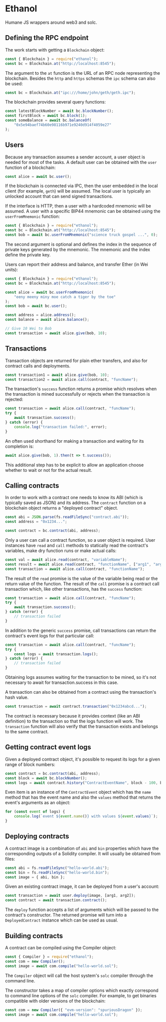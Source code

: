 # Ethanol

Humane JS wrappers around web3 and solc.

## Defining the RPC endpoint

The work starts with getting a `Blockchain` object:

```js
const { Blockchain } = require("ethanol");
const bc = Blockchain.at("http://localhost:8545");
```

The argument to the `at` function is the URL of an RPC node representing the blockchain.
Besides the `http` and `https` schemas the `ipc` schema can also be used:

```js
const bc = Blockchain.at("ipc:///home/john/geth/geth.ipc");
```

The blockchain provides several query functions:

```js
const latestBlockNumber = await bc.blockNumber();
const firstBlock = await bc.block(1);
const someBalance = await bc.balanceOf(
	"0x5e94baef74b60e98116b971e9240d914f4059e27"
);
```

## Users

Because any transaction assumes a sender account, a user object is needed for most of the tasks.
A default user can be obtained with the `user` function of a blockchain:

```js
const alice = await bc.user();
```

If the blockchain is connected via IPC, then the user embedded in the local client (for example, `geth`) will be assumed.
The local user is typically an unlocked account that can send signed transactions.

If the interface is HTTP, then a user with a hardcoded mnemonic will be assumed.
A user with a specific BIP44 mnemonic can be obtained using the `userFromMnemonic` function:

```js
const { Blockchain } = require("ethanol");
const bc = Blockchain.at("http://localhost:8545");
const bob = await bc.userFromMnemonic("science truck gospel ...", 0);
```

The second argument is optional and defines the index in the sequence of private keys generated by the mnemonic.
The mnemonic and the index define the private key.

Users can report their address and balance, and transfer Ether (in Wei units):

```js
const { Blockchain } = require("ethanol");
const bc = Blockchain.at("http://localhost:8545");

const alice = await bc.userFromMnemonic(
	"eeny meeny miny moe catch a tiger by the toe"
);
const bob = await bc.user();

const address = alice.address();
const balance = await alice.balance();

// Give 10 Wei to Bob
const transaction = await alice.give(bob, 10);
```

## Transactions

Transaction objects are returned for plain ether transfers, and also for contract calls and deployments.

```js
const transaction1 = await alice.give(bob, 10);
const transaction2 = await alice.call(contract, "funcName");
```

The transaction's `success` function returns a promise which resolves when the transaction is mined successfully or rejects when the transaction is rejected:

```js
const transaction = await alice.call(contract, "funcName");
try {
	await transaction.success();
} catch (error) {
	console.log("transaction failed:", error);
}
```

An often used shorthand for making a transaction and waiting for its completion is:

```js
await alice.give(bob, 1).then(t => t.success());
```

This additional step has to be explicit to allow an application choose whether to wait or not for the actual result.

## Calling contracts

In order to work with a contract one needs to know its ABI (which is typically saved as JSON) and its address.
The `contract` function on a blockchain object returns a "deployed contract" object.

```js
const abi = JSON.parse(fs.readFileSync("contract.abi"));
const address = "0x1234...";

const contract = bc.contract(abi, address);
```

Only a user can call a contract function, so a user object is required.
User instances have `read` and `call` methods to statically read the contract's variables, make dry function runs or make actual calls:

```js
const val = await alice.read(contract, "variableName");
const result = await alice.read(contract, "functionName", ["arg1", "arg2"]);
const transaction = await alice.call(contract, "functionName");
```

The result of the `read` promise is the value of the variable being read or the return value of the function.
The result of the `call` promise is a contract call transaction which, like other transactions, has the `success` function:

```js
const transaction = await alice.call(contract, "funcName");
try {
	await transaction.success();
} catch (error) {
	// transaction failed
}
```

In addition to the generic `success` promise, call transactions can return the contract's event logs for that particular call:

```js
const transaction = await alice.call(contract, "funcName");
try {
	const logs = await transaction.logs();
} catch (error) {
	// transaction failed
}
```

Obtaining logs assumes waiting for the transaction to be mined, so it's not necessary to await for transaction.success in this case.

A transaction can also be obtained from a contract using the transaction's hash value.

```js
const transaction = await contract.transaction("0x1234abcd...");
```

The contract is necessary because it provides context (like an ABI definition) to the transaction so that the logs function will work.
The `transaction` function will also verify that the transaction exists and belongs to the same contract.

## Getting contract event logs

Given a deployed contract object, it's possible to request its logs for a given range of block numbers:

```js
const contract = bc.contract(abi, address);
const block = await bc.blockNumber();
const logs = await contract.history("ContractEventName", block - 100, block);
```

Even item is an instance of the `ContractEvent` object which has the `name` method that has the event name and also the `values` method that returns the event's arguments as an object:

```js
for (const event of logs) {
	console.log(`event ${event.name()} with values ${event.values}`);
}
```

## Deploying contracts

A contract image is a combination of `abi` and `bin` properties which have the corresponding outputs of a Solidity compiler.
It will usually be obtained from files:

```js
const abi = fs.readFileSync("hello-world.abi");
const bin = fs.readFileSync("hello-world.bin");
const image = { abi, bin };
```

Given an existing contract image, it can be deployed from a user's account:

```js
const transaction = await user.deploy(image, [arg1, arg2]);
const contract = await transaction.contract();
```

The `deploy` function accepts a list of arguments which will be passed to the contract's constructor.
The returned promise will turn into a `DeployedContract` instance which can be used as usual.

## Building contracts

A contract can be compiled using the Compiler object:

```js
const { Compiler } = require("ethanol");
const com = new Compiler();
const image = await com.compile("hello-world.sol");
```

The `Compiler` object will call the host system's `solc` compiler through the command line.

The constructor takes a map of compiler options which exactly correspond to command line options of the `solc` compiler.
For example, to get binaries compatible with older versions of the blockchain:

```js
const com = new Compiler({ "evm-version": "spuriousDragon" });
const image = await com.compile("hello-world.sol");
```
